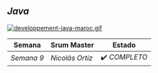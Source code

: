## *Java*

[![developpement-java-maroc.gif](https://i.postimg.cc/7YKBZVGk/developpement-java-maroc.gif)](https://postimg.cc/1fN0WDrC)

| Semana | Srum Master | Estado | 
| ---- | ---- | ---- |
| *Semana 9* | *Nicolás Ortiz* | ✔️ *COMPLETO* |